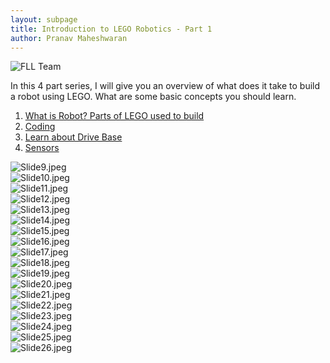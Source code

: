 ```yaml
---
layout: subpage
title: Introduction to LEGO Robotics - Part 1
author: Pranav Maheshwaran
---
```


![](/public/images/2024-08-10_16-21-26.png "FLL Team")


In this 4 part series, I will give you an overview of what does it take to build a robot using LEGO. What are some basic concepts you should learn.

1. [What is Robot? Parts of LEGO used to build](../lego-robotics-1)
2. [Coding](../lego-robotics-2)
3. [Learn about Drive Base](../lego-robotics-3)
4. [Sensors](../lego-robotics-4)

<!-- <iframe src="https://docs.google.com/presentation/d/1BCvABDdQYMaEb_wKj24bE9-563gRtmG-xUl1j0iR-XI/embed?start=false&loop=false&delayms=3000" frameborder="0" width="100%" height="839" allowfullscreen="true" mozallowfullscreen="true" webkitallowfullscreen="true"></iframe> -->

<div class="slide">
    <img src="{{ '/public/images/lego-robotics-intro/Slide9.jpeg' | relative_url }}" alt="Slide9.jpeg">
</div>

<div class="slide">
    <img src="{{ '/public/images/lego-robotics-intro/Slide10.jpeg' | relative_url }}" alt="Slide10.jpeg">
</div>

<div class="slide">
    <img src="{{ '/public/images/lego-robotics-intro/Slide11.jpeg' | relative_url }}" alt="Slide11.jpeg">
</div>

<div class="slide">
    <img src="{{ '/public/images/lego-robotics-intro/Slide12.jpeg' | relative_url }}" alt="Slide12.jpeg">
</div>

<div class="slide">
    <img src="{{ '/public/images/lego-robotics-intro/Slide13.jpeg' | relative_url }}" alt="Slide13.jpeg">
</div>

<div class="slide">
    <img src="{{ '/public/images/lego-robotics-intro/Slide14.jpeg' | relative_url }}" alt="Slide14.jpeg">
</div>

<div class="slide">
    <img src="{{ '/public/images/lego-robotics-intro/Slide15.jpeg' | relative_url }}" alt="Slide15.jpeg">
</div>

<div class="slide">
    <img src="{{ '/public/images/lego-robotics-intro/Slide16.jpeg' | relative_url }}" alt="Slide16.jpeg">
</div>

<div class="slide">
    <img src="{{ '/public/images/lego-robotics-intro/Slide17.jpeg' | relative_url }}" alt="Slide17.jpeg">
</div>

<div class="slide">
    <img src="{{ '/public/images/lego-robotics-intro/Slide18.jpeg' | relative_url }}" alt="Slide18.jpeg">
</div>

<div class="slide">
    <img src="{{ '/public/images/lego-robotics-intro/Slide19.jpeg' | relative_url }}" alt="Slide19.jpeg">
</div>

<div class="slide">
    <img src="{{ '/public/images/lego-robotics-intro/Slide20.jpeg' | relative_url }}" alt="Slide20.jpeg">
</div>

<div class="slide">
    <img src="{{ '/public/images/lego-robotics-intro/Slide21.jpeg' | relative_url }}" alt="Slide21.jpeg">
</div>

<div class="slide">
    <img src="{{ '/public/images/lego-robotics-intro/Slide22.jpeg' | relative_url }}" alt="Slide22.jpeg">
</div>

<div class="slide">
    <img src="{{ '/public/images/lego-robotics-intro/Slide23.jpeg' | relative_url }}" alt="Slide23.jpeg">
</div>

<div class="slide">
    <img src="{{ '/public/images/lego-robotics-intro/Slide24.jpeg' | relative_url }}" alt="Slide24.jpeg">
</div>

<div class="slide">
    <img src="{{ '/public/images/lego-robotics-intro/Slide25.jpeg' | relative_url }}" alt="Slide25.jpeg">
</div>

<div class="slide">
    <img src="{{ '/public/images/lego-robotics-intro/Slide26.jpeg' | relative_url }}" alt="Slide26.jpeg">
</div>